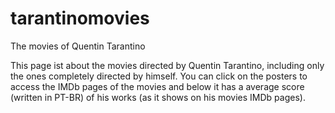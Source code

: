 # tarantinomovies
The movies of Quentin Tarantino

This page ist about the movies directed by Quentin Tarantino, including only the ones completely directed by himself. You can click on the posters to access the IMDb
pages of the movies and below it has a average score (written in PT-BR) of his works (as it shows on his movies IMDb pages). 
